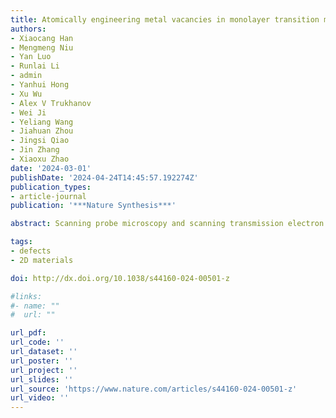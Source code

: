 ```yaml
---
title: Atomically engineering metal vacancies in monolayer transition metal dichalcogenides
authors:
- Xiaocang Han
- Mengmeng Niu
- Yan Luo
- Runlai Li
- admin
- Yanhui Hong
- Xu Wu
- Alex V Trukhanov
- Wei Ji
- Yeliang Wang
- Jiahuan Zhou
- Jingsi Qiao
- Jin Zhang
- Xiaoxu Zhao
date: '2024-03-01'
publishDate: '2024-04-24T14:45:57.192274Z'
publication_types:
- article-journal
publication: '***Nature Synthesis***'

abstract: Scanning probe microscopy and scanning transmission electron microscopy (STEM) are powerful tools to trigger atomic-scale motions, pattern atomic defects and lead to anomalous quantum phenomena in functional materials. However, these techniques have primarily manipulated surface atoms or atoms located at the beam exit plane, leaving buried atoms, which govern exotic quantum phenomena, largely unaffected. Here we propose an electron-beam-triggered chemical etching approach to engineer shielded metal atoms sandwiched between chalcogen layers in monolayer transition metal dichalcogenide (TMDC). Various metal vacancies have been fabricated via atomically focused electron beam in STEM. The parent TMDC surface was modified with surfactants, facilitating the ejection of sandwiched metal vacancies via charge transfer effect. In situ sequential STEM imaging corroborated that a combined chemical-induced knock-on effect and chalcogen vacancy-assisted metal diffusion process result in atom-by-atom vacancy formation. This approach is validated in 16 different TMDCs. The presence of metal vacancies strongly modified their magnetic and electronic properties, correlated with the unpaired chalcogen p and metal d electrons surrounding vacancies and adjacent distortions. These findings show a generic approach for engineering interior metal atoms with atomic precision, creating opportunities to exploit quantum phenomena at the atomic scale.

tags:
- defects
- 2D materials

doi: http://dx.doi.org/10.1038/s44160-024-00501-z

#links:
#- name: ""
#  url: ""

url_pdf:
url_code: ''
url_dataset: ''
url_poster: ''
url_project: ''
url_slides: ''
url_source: 'https://www.nature.com/articles/s44160-024-00501-z'
url_video: ''
---
```

